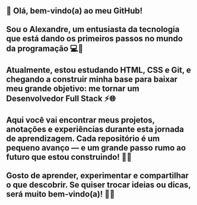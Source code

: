 <h2 alinhar="centro">👋 Olá, bem-vindo(a) ao meu GitHub!<br><br>Sou o Alexandre, um entusiasta da tecnologia que está dando os primeiros passos no mundo da programação 💻🚀<br><br>Atualmente, estou estudando HTML, CSS e Git, e chegando a construir minha base para baixar meu grande objetivo: me tornar um Desenvolvedor Full Stack ⚡🌐<br><br>Aqui você vai encontrar meus projetos, anotações e experiências durante esta jornada de aprendizagem. Cada repositório é um pequeno avanço — e um grande passo rumo ao futuro que estou construindo! 💪📘<br><br>Gosto de aprender, experimentar e compartilhar o que descobrir. Se quiser trocar ideias ou dicas, será muito bem-vindo(a)! 🤝😄</h2>

###

<dividir alinhar="centro">
  <imagem fonte="https://github-readme-stats.vercel.app/api?username=xandyfala&ocultar_título=falso&ocultar_classificação=falso&maisrar_ícones=verdadeiro&incluir_todos_commits=verdadeiro&contagem_privada=verdadeiro&desabilitar_animações=falso&tema=drácula&localidade=en&ocultar_fronteira=falso" alta="150" alt="gráfico de estatísticas"  />
  <imagem fonte="https://github-readme-stats.vercel.app/api/top-langs?username=xandyfala&localidade=en&ocultar_título=falso&layout=compacto&largura_do cartão=320&contagem_langs=5&tema=drácula&ocultar_fronteira=falso" alta="150" alt="gráfico de idiomas"  />
</dividir>

###

<imagem alinhar="certo" alta="150" fonte="https://media3.giphy.com/media/v1.Y2lkPTc5MGI3NjExM285emgweHE5eXc1OXQ2N2U1OGxhaXJ1ZXViOWNmZGMwY3pwbHY0NiZlcD12MV9pbnRlcm5hbF9naWZfYnlfaWQmY3Q9Zw/bIqdxoOVJ2oak/giphy.gif"  />

###

<dividir alinhar="esquerda">
  <imagem fonte="https://cdn.jsdelivr.net/gh/devicons/devicon/icons/html5/html5-original.svg" alta="30" alt="logotipo html5"  />
  <imagem largura="12" />
  <imagem fonte="https://cdn.jsdelivr.net/gh/devicons/devicon/icons/css3/css3-original.svg" alta="30" alt="logotipo css3"  />
  <imagem largura="12" />
  <imagem fonte="https://cdn.jsdelivr.net/gh/devicons/devicon/icons/git/git-original.svg" alta="30" alt="logotipo git"  />
  <imagem largura="12" />
  <imagem fonte="https://cdn.jsdelivr.net/gh/devicons/devicon/icons/python/python-original.svg" alta="30" alt="logotipo python"  />
</dividir>

###

<dividir alinhar="esquerda">
  <a href="https://www.linkedin.com/in/alexandre-costa-608254204/" alto="_em branco">
    <imagem fonte="https://img.shields.io/static/v1?message=LinkedIn&logotipo=linkedin&rótulo=&cor=0077B5&logoColor=branco&rótuloCor=&estilo=para-o-emblema" alta="35" alt="logotipo do linkedin"  />
  </a>
</dividir>

###

<br claro="ambos">

<imagem fonte="https://raw.githubusercontent.com/xandyfala/xandyfala/output/snake.svg" alt="Animação de cobra" />

###

<dividir alinhar="centro">
  <imagem fonte="https://visitor-badge.laobi.icu/badge?page_id=xandyfala.xandyfala&"  />
</dividir>

###
